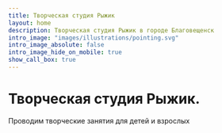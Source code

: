 ```yaml
---
title: Творческая студия Рыжик
layout: home
description: Творческая студия Рыжик в городе Благовещенск
intro_image: "images/illustrations/pointing.svg"
intro_image_absolute: false
intro_image_hide_on_mobile: true
show_call_box: true
---
```


# Творческая студия Рыжик.

Проводим творческие занятия для детей и взрослых
